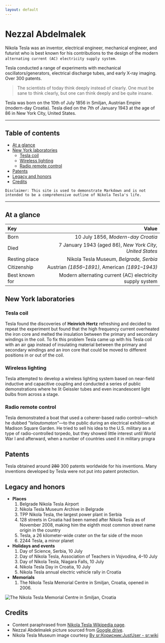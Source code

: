 ```yaml
---
layout: default
---
```



# Nezzal Abdelmalek

Nikola Tesla was an inventor, electrical engineer, mechanical engineer, and futurist who is best known for his contributions to the design of the modern `alternating current (AC) electricity supply system`.  

Tesla conducted a range of experiments with mechanical oscillators/generators, electrical discharge tubes, and early X-ray imaging. Over 300 patents.

> The scientists of today think deeply instead of clearly. One must be sane to think clearly, but one can think deeply and be quite insane.

Tesla was born on the 10th of July 1856 in Smiljan, Austrian Empire (modern-day Croatia). Tesla died on the 7th of January 1943 at the age of 86 in New York City, United States.

---

## Table of contents
- [At a glance](#at-a-glance)
- [New York laboratories](#new-york-laboratories)
  - [Tesla coil](#tesla-coil)
  - [Wireless lighting](#wireless-lighting)
  - [Radio remote control](#radio-remote-control)  
- [Patents](#patents)  
- [Legacy and honors](#legacy-and-honors)  
- [Credits](#credits)  


```
Disclaimer: This site is used to demonstrate Markdown and is not intended to be a comprehensive outline of Nikola Tesla's life. 
```

---

## At a glance 

| Key             | Value  |  
|:----------------|---:|   
| Born            | 10 July 1856, _Modern-day Croatia_                        |  
| Died            | 7 January 1943 (aged 86), _New York City, United States_  |   
| Resting place   | Nikola Tesla Museum, _Belgrade, Serbia_                   |   
| Citizenship     | Austrian _(1856–1891)_, American _(1891–1943)_            |   
| Best known for  | Modern alternating current (AC) electricity supply system |   
   

## New York laboratories

### Tesla coil
Tesla found the discoveries of __Heinrich Hertz__ refreshing and decided to repeat the experiment but found that the high frequency current overheated the iron core and melted the insulation between the primary and secondary windings in the coil. To fix this problem Tesla came up with his Tesla coil with an air gap instead of insulating material between the primary and secondary windings and an iron core that could be moved to different positions in or out of the coil.
 
### Wireless lighting
Tesla attempted to develop a wireless lighting system based on near-field inductive and capacitive coupling and conducted a series of public demonstrations where he lit Geissler tubes and even incandescent light bulbs from across a stage. 

### Radio remote control
Tesla demonstrated a boat that used a coherer-based radio control—which he dubbed "_telautomaton_"—to the public during an electrical exhibition at Madison Square Garden. He tried to sell his idea to the U.S. military as a type of radio-controlled torpedo, but they showed little interest until World War I and afterward, when a number of countries used it in military progra

## Patents
Tesla obtained around ~~280~~ 300 patents worldwide for his inventions. Many inventions developed by Tesla were not put into patent protection.

## Legacy and honors
- **Places**
  1. Belgrade Nikola Tesla Airport 
  1. Nikola Tesla Museum Archive in Belgrade 
  1. TPP Nikola Tesla, the largest power plant in Serbia
  1. 128 streets in Croatia had been named after Nikola Tesla as of November 2008, making him the eighth most common street name origin in the country
  1. Tesla, a 26 kilometer-wide crater on the far side of the moon 
  1. 2244 Tesla, a minor planet 
- **Holidays and events**
  1. Day of Science, Serbia, 10 July
  1. Day of Nikola Tesla, Association of Teachers in Vojvodina, 4–10 July
  1. Day of Nikola Tesla, Niagara Falls, 10 July
  1. Nikola Tesla Day in Croatia, 10 July
  1. Nikola Tesla annual electric vehicle rally in Croatia
- **Memorials**
  1. The Nikola Tesla Memorial Centre in Smiljan, Croatia, opened in 2006.
    
![The Nikola Tesla Memorial Centre in Smiljan, Croatia](./assets/img/Muzej_Nikole_Tesle.jpg "The Nikola Tesla Memorial Centre in Smiljan, Croatia")

## Credits
* Content paraphrased from [Nikola Tesla Wikipedia page][Wikipedia page].  
* Nezzal Abdelmalek picture sourced from [Google drive](https://drive.google.com/file/d/18okIC5kdXituqNnZ5ghp1Oief4SLtOyL/view?usp=sharing).  
* Nikola Tesla Museum image courtesy [By sr:Корисник:JustUser - sr:wiki]

[Wikipedia page]: https://en.wikipedia.org/wiki/Nikola_Tesla
[By sr:Корисник:JustUser - sr:wiki]: https://commons.wikimedia.org/w/index.php?curid=3090675
